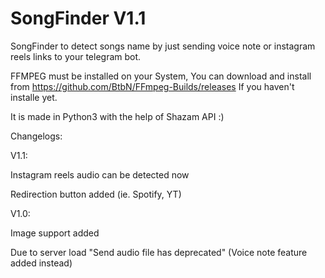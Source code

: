 # SongFinder V1.1
SongFinder to detect songs name by just sending voice note or instagram reels links to your telegram bot.

FFMPEG must be installed on your System, You can download and install from https://github.com/BtbN/FFmpeg-Builds/releases If you haven't installe yet.

It is made in Python3 with the help of Shazam API :)

Changelogs:

V1.1:

Instagram reels audio can be detected now

Redirection button added (ie. Spotify, YT)

V1.0:

Image support added

Due to server load "Send audio file has deprecated" (Voice note feature added instead)
